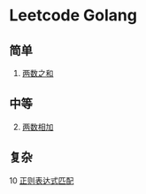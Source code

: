 # Leetcode Golang

## 简单
1. [两数之和](https://github.com/fizzse/leetcode/blob/main/simple/1.go)
## 中等
2. [两数相加](https://github.com/fizzse/leetcode/blob/main/medium/2.go)
## 复杂
10 [正则表达式匹配](https://github.com/fizzse/leetcode/blob/main/difficult/10.go)